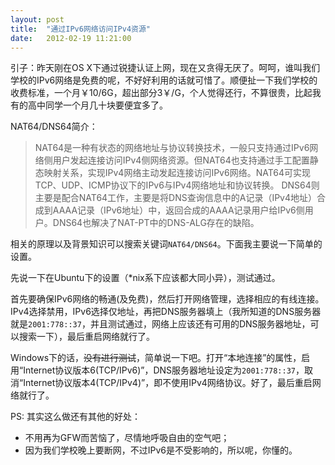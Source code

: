 ```yaml
---
layout: post
title:  "通过IPv6网络访问IPv4资源"
date:   2012-02-19 11:21:00
---
```


引子：昨天刚在OS X下通过锐捷认证上网，现在又贪得无厌了。呵呵，谁叫我们学校的IPv6网络是免费的呢，不好好利用的话就可惜了。顺便扯一下我们学校的收费标准，一个月￥10/6G，超出部分3￥/G，个人觉得还行，不算很贵，比起我有的高中同学一个月几十块要便宜多了。

NAT64/DNS64简介：

> NAT64是一种有状态的网络地址与协议转换技术，一般只支持通过IPv6网络侧用户发起连接访问IPv4侧网络资源。但NAT64也支持通过手工配置静态映射关系，实现IPv4网络主动发起连接访问IPv6网络。NAT64可实现TCP、UDP、ICMP协议下的IPv6与IPv4网络地址和协议转换。
> DNS64则主要是配合NAT64工作，主要是将DNS查询信息中的A记录（IPv4地址）合成到AAAA记录（IPv6地址）中，返回合成的AAAA记录用户给IPv6侧用户。DNS64也解决了NAT-PT中的DNS-ALG存在的缺陷。

相关的原理以及背景知识可以搜索关键词`NAT64/DNS64`。下面我主要说一下简单的设置。

先说一下在Ubuntu下的设置（*nix系下应该都大同小异），测试通过。

首先要确保IPv6网络的畅通(及免费)，然后打开网络管理，选择相应的有线连接。IPv4选择禁用，IPv6选择仅地址，再把DNS服务器填上（我所知道的DNS服务器就是`2001:778::37`，并且测试通过，网络上应该还有可用的DNS服务器地址，可以搜索一下），最后重启网络就行了。

Windows下的话，<del>没有进行测试</del>，简单说一下吧。打开“本地连接”的属性，启用“Internet协议版本6(TCP/IPv6)”，DNS服务器地址设定为`2001:778::37`，取消“Internet协议版本4(TCP/IPv4)”，即不使用IPv4网络协议。好了，最后重启网络就行了。

PS: 其实这么做还有其他的好处：

* 不用再为GFW而苦恼了，尽情地呼吸自由的空气吧；
* 因为我们学校晚上要断网，不过IPv6是不受影响的，所以呢，你懂的。
